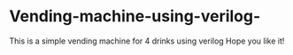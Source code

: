 # Vending-machine-using-verilog-
This is a simple vending machine for 4 drinks using verilog 
Hope you like it!
